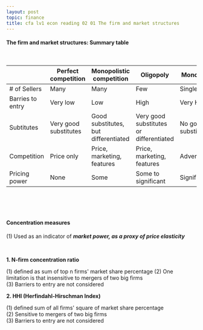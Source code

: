 ```yaml
---
layout: post
topic: finance
title: cfa lv1 econ reading 02 01 The firm and market structures
---
```


<h4>The firm and market structures: Summary table</h4>
<br>

||Perfect competition|Monopolistic competition|Oligopoly|Monopoly|
|---|---|---|---|---|
|# of Sellers|Many|Many|Few|Single|
|Barries to entry|Very low|Low|High|Very High|
|Subtitutes|Very good substitutes|Good substitutes, but differentiated|Very good substitutes or differentiated|No good substitutes|
|Competition|Price only|Price, marketing, features|Price, marketing, features|Advertising|
|Pricing power|None|Some|Some to significant|Significant|  

<br>
<br>
<br>

<h4>Concentration measures</h4>  

(1) Used as an indicator of ___market power, as a proxy of price elasticity___  

<br>

**1. N-firm concentration ratio**  

(1) defined as sum of top n firms' market share percentage
(2) One limitation is that insensitive to mergers of two big firms  
(3) Barriers to entry are not considered


**2. HHI (Herfindahl-Hirschman Index)**  

(1) defined sum of all firms' square of market share percentage  
(2) Sensitive to mergers of two big firms  
(3) Barriers to entry are not considered
